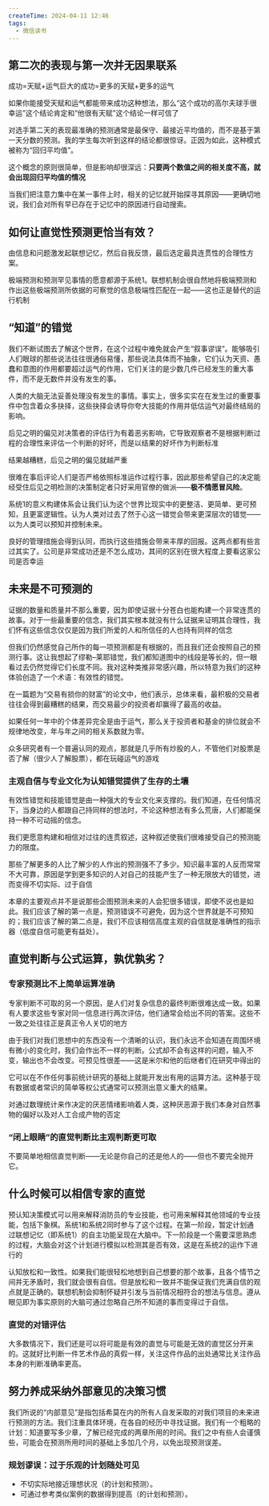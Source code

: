 ```yaml
---
createTime: 2024-04-11 12:46
tags:
  - 微信读书
---
```

## 第二次的表现与第一次并无因果联系

成功=天赋+运气巨大的成功=更多的天赋+更多的运气

如果你能接受天赋和运气都能带来成功这种想法，那么“这个成功的高尔夫球手很幸运”这个结论肯定和“他很有天赋”这个结论一样可信了

对选手第二天的表现最准确的预测通常是最保守、最接近平均值的，而不是基于第一天分数的预测。我的学生每次听到这样的结论都很惊讶。正因为如此，这种模式被称为“回归平均值”。

这个概念的原则很简单，但是影响却很深远：**只要两个数值之间的相关度不高，就会出现回归平均值的情况**

当我们把注意力集中在某一事件上时，相关的记忆就开始探寻其原因——更确切地说，我们会对所有早已存在于记忆中的原因进行自动搜索。


## 如何让直觉性预测更恰当有效？


由信息和问题激发起联想记忆，然后自我反馈，最后选定最具连贯性的合理性方案。

极端预测和预测罕见事情的愿意都源于系统1。联想机制会很自然地将极端预测和作出这些极端预测所依据的可察觉的信息极端性匹配在一起——这也正是替代的运行机制

## “知道”的错觉

我们不断试图去了解这个世界，在这个过程中难免就会产生“叙事谬误”。能够吸引人们眼球的那些说法往往很通俗易懂，那些说法具体而不抽象，它们认为天资、愚蠢和意图的作用都要超过运气的作用，它们关注的是少数几件已经发生的重大事件，而不是无数件并没有发生的事。

人类的大脑无法妥善处理没有发生的事情。事实上，很多实实在在发生过的重要事件中包含着众多抉择，这些抉择会诱导你夸大技能的作用并低估运气对最终结局的影响。

后见之明的偏见对决策者的评估行为有着恶劣影响，它导致观察者不是根据判断过程的合理性来评估一个判断的好坏，而是以结果的好坏作为判断标准

结果越糟糕，后见之明的偏见就越严重

很难在事后评论人们是否严格依照标准运作过程行事，因此那些希望自己的决定能经受住后见之明检测的决策制定者只好采用官僚的做派——**极不情愿冒风险**。

系统1的意义构建体系会让我们认为这个世界比现实中的更整洁、更简单、更可预知，且更富逻辑性。认为人类对过去了然于心这一错觉会带来更深层次的错觉——以为人类可以预知并控制未来。

良好的管理措施会得到认同，而执行这些措施会带来丰厚的回报。这两点都有些言过其实了。公司是非常成功还是不怎么成功，其间的区别在很大程度上要看这家公司是否幸运

## 未来是不可预测的

证据的数量和质量并不那么重要，因为即使证据十分苍白也能构建一个非常连贯的故事。对于一些最重要的信念，我们其实根本就没有什么证据来证明其合理性，我们怀有这些信念仅仅是因为我们所爱的人和所信任的人也持有同样的信念


但我们仍然感觉自己所作的每一项预测都是有根据的，而且我们还会按照自己的预测行事。这让我想起了缪勒–莱耶错觉，我们都知道图中的线段是等长的，但一眼看过去仍然觉得它们长度不同。我对这种类推非常感兴趣，所以特意为我们的这种体验创造了一个术语：有效性的错觉。

在一篇题为“交易有损你的财富”的论文中，他们表示，总体来看，最积极的交易者往往会得到最糟糕的结果，而交易最少的投资者却赢得了最高的收益。

如果任何一年中的个体差异完全是由于运气，那么关于投资者和基金的排位就会不规律地改变，年与年之间的相关系数就为零。

众多研究者有一个普遍认同的观点，那就是几乎所有炒股的人，不管他们对股票是否了解（很少人了解股票），都在玩碰运气的游戏

### 主观自信与专业文化为认知错觉提供了生存的土壤


有效性错觉和技能错觉是由一种强大的专业文化来支撑的。我们知道，在任何情况下，当身边的人都跟自己持同样的想法时，不论这种想法有多么荒唐，人们都能保持一种不可动摇的信念。

我们更愿意构建和相信对过往的连贯叙述，这种叙述使我们很难接受自己的预测能力的限度。

那些了解更多的人比了解少的人作出的预测强不了多少。知识最丰富的人反而常常不大可靠，原因是学到更多知识的人对自己的技能产生了一种无限放大的错觉，进而变得不切实际、过于自信

本章的主要观点并不是说那些企图预测未来的人会犯很多错误，即使不说也是如此。我们应该了解的第一点是，预测错误不可避免，因为这个世界就是不可预知的；我们应该了解的第二点是，我们不应该相信高度主观的自信就是准确性的指示器（低度自信可能更有益处）。

## 直觉判断与公式运算，孰优孰劣？

### 专家预测比不上简单运算准确

专家判断不可取的另一个原因，是人们对复杂信息的最终判断很难达成一致。如果有人要求这些专家对同一信息进行两次评估，他们通常会给出不同的答案。这些不一致之处往往正是真正令人关切的地方

由于我们对我们思想中的东西没有一个清晰的认识，我们永远不会知道在周围环境有微小的变化时，我们会作出不一样的判断。公式却不会有这样的问题，输入不变，输出也不会改变。可预见性很差——这是米尔和他的后继者们在研究中得出的

它可以在不作任何事前统计研究的基础上就能开发出有用的运算方法。这种基于现有数据或者常识的简单等权公式通常可以预测出意义重大的结果。

对通过数理统计来作决定的厌恶情绪影响着人类，这种厌恶源于我们本身对自然事物的偏好以及对人工合成产物的否定

### “闭上眼睛”的直觉判断比主观判断更可取

不要简单地相信直觉判断——无论是你自己的还是他人的——但也不要完全抛开它。

## 什么时候可以相信专家的直觉

预认知决策模式可以用来解释消防员的专业技能，也可用来解释其他领域的专业技能，包括下象棋。系统1和系统2同时参与了这个过程。在第一阶段，暂定计划通过联想记忆（即系统1）的自主功能呈现在大脑中。下一阶段是一个需要深思熟虑的过程，大脑会对这个计划进行模拟以检测其是否有效，这是在系统2的运作下进行的

认知放松和一致性。如果我们能很轻松地想到自己想要的那个故事，且各个情节之间并无矛盾时，我们就会很有自信。但是放松和一致并不能保证我们充满自信的观点就是正确的。联想机制会抑制怀疑并引发与当前情况相符合的想法与信息。遵从眼见即为事实原则的大脑可通过忽略自己所不知道的事而变得过于自信。

### 直觉的对错评估

大多数情况下，我们还是可以将可能是有效的直觉与可能是无效的直觉区分开来的。这就好比判断一件艺术作品的真假一样，关注这件作品的出处通常比关注作品本身的判断准确率更高。

## 努力养成采纳外部意见的决策习惯

我们所说的“内部意见”是指包括希莫在内的所有人自发采取的对我们项目的未来进行预测的方法。我们注重具体环境，在各自的经历中寻找证据。我们有一个粗略的计划：知道要写多少章，了解已经完成的两章所用的时间。我们之中有些人会谨慎些，可能会在预测所用时间的基础上多加几个月，以免出现预测误差。

### 规划谬误：过于乐观的计划随处可见

- 不切实际地接近理想状况（的计划和预测）。
- 可通过参考类似案例的数据得到提高（的计划和预测）。


